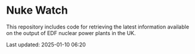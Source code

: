 # Nuke Watch

This repository includes code for retrieving the latest information available on the output of EDF nuclear power plants in the UK.

Last updated: 2025-01-10 06:20